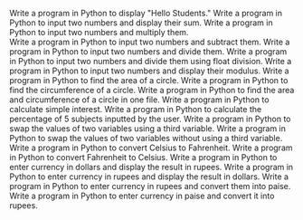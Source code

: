  Write a program in Python to display "Hello Students."
 Write a program in Python to input two numbers and display their sum.
 Write a program in Python to input two numbers and multiply them.  
 Write a program in Python to input two numbers and subtract them.
 Write a program in Python to input two numbers and divide them.
 Write a program in Python to input two numbers and divide them using float division.
 Write a program in Python to input two numbers and display their modulus.
 Write a program in Python to find the area of a circle.
 Write a program in Python to find the circumference of a circle.
 Write a program in Python to find the area and circumference of a circle in one file.
 Write a program in Python to calculate simple interest.
 Write a program in Python to calculate the percentage of 5 subjects inputted by the user.
 Write a program in Python to swap the values of two variables using a third variable.
 Write a program in Python to swap the values of two variables without using a third variable.
 Write a program in Python to convert Celsius to Fahrenheit.
 Write a program in Python to convert Fahrenheit to Celsius.
 Write a program in Python to enter currency in dollars and display the result in rupees.
 Write a program in Python to enter currency in rupees and display the result in dollars.
 Write a program in Python to enter currency in rupees and convert them into paise.
 Write a program in Python to enter currency in paise and convert it into rupees.